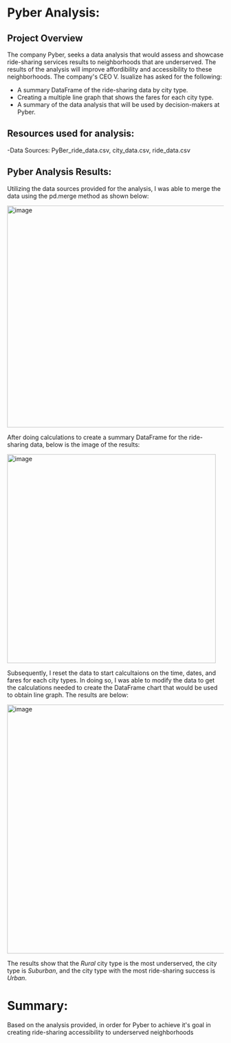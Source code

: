 # Pyber Analysis:

## Project Overview
The company Pyber, seeks a data analysis that would assess and showcase ride-sharing services results to neighborhoods that are underserved. The results of the analysis will improve affordibility and accessibility to these neighborhoods. The company's CEO V. Isualize has asked for the following:
 - A summary DataFrame of the ride-sharing data by city type.
 - Creating a multiple line graph that shows the fares for each city type.
 - A summary of the data analysis that will be used by decision-makers at Pyber.

## Resources used for analysis:
 -Data Sources: PyBer_ride_data.csv, city_data.csv, ride_data.csv
 
 ## Pyber Analysis Results:
 
 Utilizing the data sources provided for the analysis, I was able to merge the data using the pd.merge method as shown below:
 
 <img width="515" alt="image" src="https://user-images.githubusercontent.com/107371010/185265731-7bf178fc-fa85-4ab6-b395-85c40d5305e0.png">
 
 After doing calculations to create a summary DataFrame for the ride-sharing data, below is the image of the results:
 
 <img width="485" alt="image" src="https://user-images.githubusercontent.com/107371010/185267506-8432c801-cbfc-492a-8777-90882f508aab.png">
 
 Subsequently, I  reset the data to start calcultaions on the time, dates, and fares for each city types. In doing so, I was able to modify the data to get the calculations needed to create the DataFrame chart that would be used to obtain line graph. The results are below:
 
 <img width="578" alt="image" src="https://user-images.githubusercontent.com/107371010/185456945-772156d1-767f-4c0a-9b98-b9045df08834.png">
 
 The results show that the _Rural_ city type is the most underserved, the city type is _Suburban_, and the city type with the most ride-sharing success is _Urban_. 

# Summary:

Based on the analysis provided, in order for Pyber to achieve it's goal in creating ride-sharing accessibility to underserved neighborhoods

 

